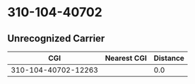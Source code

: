 # 310-104-40702
## Unrecognized Carrier


| CGI | Nearest CGI | Distance |
|-----|-------------|----------|
| 310-104-40702-12263 |  | 0.0 |
